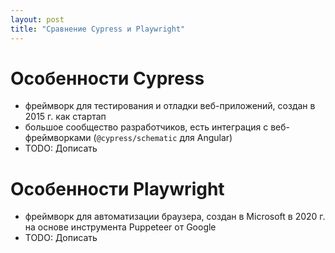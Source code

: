 ```yaml
---
layout: post
title: "Сравнение Cypress и Playwright"
---
```


# Особенности Cypress

- фреймворк для тестирования и отладки веб-приложений, создан в 2015 г. как стартап
- большое сообщество разработчиков, есть интеграция с веб-фреймворками (`@cypress/schematic` для Angular)
- TODO: Дописать

# Особенности Playwright

- фреймворк для автоматизации браузера, создан в Microsoft в 2020 г. на основе инструмента Puppeteer от Google
- TODO: Дописать